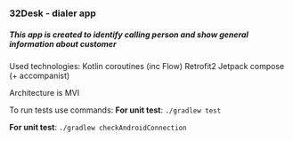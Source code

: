 ### 32Desk - dialer app

##### This app is created to identify calling person and show general information about customer

Used technologies:
Kotlin coroutines (inc Flow)
Retrofit2
Jetpack compose (+ accompanist)

Architecture is MVI

To run tests use commands:
    **For unit test**:
    `./gradlew test`

**For unit test**:
`./gradlew checkAndroidConnection`